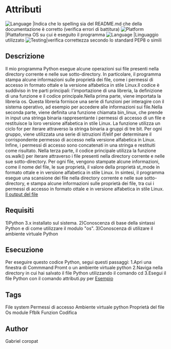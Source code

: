 # Attributi


![Language](https://img.shields.io/badge/Spellcheck-Pass-green?style=flat) |Indica che lo spelling sia del README.md che della documentazione è corretto (verifica errori di battitura)
![Platform](https://img.shields.io/badge/OS%20platform%20supported-Windows-blue?style=flat)|Piattaforma OS su cui è eseguito il programma
![Language](https://img.shields.io/badge/Language-Python-yellowgreen?style=flat) |Linguaggio utilizzato
![Testing](https://img.shields.io/badge/PEP8%20CheckOnline-Passing-green)|verifica correttezza secondo lo standard PEP8 o simili

## Descrizione

Il mio programma Python  esegue alcune operazioni sui file presenti nella directory corrente e nelle sue sotto-directory. In particolare, il programma stampa alcune informazioni sulle proprietà dei file, come i permessi di accesso in formato ottale e la versione alfabetica in stile Linux.Il codice è suddiviso in tre parti principali: l'importazione di una libreria, la definizione di una funzione e il codice principale.Nella prima parte, viene importata la libreria os. Questa libreria fornisce una serie di funzioni per interagire con il sistema operativo, ad esempio per accedere alle informazioni sui file.Nella seconda parte, viene definita una funzione chiamata bin_linux, che prende in input una stringa binaria rappresentante i permessi di accesso di un file e restituisce la loro versione alfabetica in stile Linux. La funzione utilizza un ciclo for per iterare attraverso la stringa binaria a gruppi di tre bit.
Per ogni gruppo, viene utilizzata una serie di istruzioni if/elif per determinare il corrispondente permesso di accesso nella versione alfabetica in Linux. Infine, i permessi di accesso sono concatenati in una stringa e restituiti come risultato. Nella terza parte, il codice principale utilizza la funzione os.walk() per iterare attraverso i file presenti nella directory corrente e nelle sue sotto-directory. Per ogni file, vengono stampate alcune informazioni, come il nome del file, le sue proprietà, il valore della proprietà st_mode in formato ottale e in versione alfabetica in stile Linux.
In sintesi, il programma esegue una scansione dei file nella directory corrente e nelle sue sotto-directory, e stampa alcune informazioni sulle proprietà dei file, tra cui i permessi di accesso in formato ottale e in versione alfabetica in stile Linux.
[Il output del file ](https://github.com/f1ache/Read.me/blob/main/Capture.JPG)

## Requisiti

1)Python 3.x installato sul sistema.
2)Conoscenza di base della sintassi Python e di come utilizzare il modulo "os".
3)Conoscenza di utilizare il ambiente virtuale Python


## Esecuzione

Per eseguire questo codice Python, segui questi passaggi:
1.Apri una finestra di Commmand Promt o un ambiente virtuale python 
2.Naviga nella directory in cui hai salvato il file Python utilizzando il comando cd 
3.Esegui il file Python con il comando attributi.py per [Esempio ](https://github.com/f1ache/Read.me/blob/main/Capture1.JPG)

## Tags

File system
Permessi di accesso
Ambiente virtuale python
Proprietà del file
Os module
Ffblk
Funzion
Codifica

## Author

Gabriel coropat
